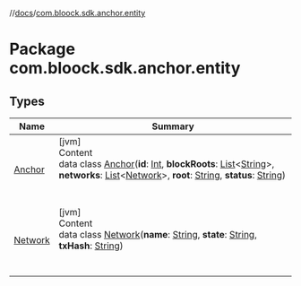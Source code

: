 //[docs](../index.md)/[com.bloock.sdk.anchor.entity](index.md)



# Package com.bloock.sdk.anchor.entity  


## Types  
  
|  Name|  Summary| 
|---|---|
| <a name="com.bloock.sdk.anchor.entity/Anchor///PointingToDeclaration/"></a>[Anchor](-anchor/index.md)| <a name="com.bloock.sdk.anchor.entity/Anchor///PointingToDeclaration/"></a>[jvm]  <br>Content  <br>data class [Anchor](-anchor/index.md)(**id**: [Int](https://kotlinlang.org/api/latest/jvm/stdlib/kotlin/-int/index.html), **blockRoots**: [List](https://kotlinlang.org/api/latest/jvm/stdlib/kotlin.collections/-list/index.html)<[String](https://kotlinlang.org/api/latest/jvm/stdlib/kotlin/-string/index.html)>, **networks**: [List](https://kotlinlang.org/api/latest/jvm/stdlib/kotlin.collections/-list/index.html)<[Network](-network/index.md)>, **root**: [String](https://kotlinlang.org/api/latest/jvm/stdlib/kotlin/-string/index.html), **status**: [String](https://kotlinlang.org/api/latest/jvm/stdlib/kotlin/-string/index.html))  <br><br><br>
| <a name="com.bloock.sdk.anchor.entity/Network///PointingToDeclaration/"></a>[Network](-network/index.md)| <a name="com.bloock.sdk.anchor.entity/Network///PointingToDeclaration/"></a>[jvm]  <br>Content  <br>data class [Network](-network/index.md)(**name**: [String](https://kotlinlang.org/api/latest/jvm/stdlib/kotlin/-string/index.html), **state**: [String](https://kotlinlang.org/api/latest/jvm/stdlib/kotlin/-string/index.html), **txHash**: [String](https://kotlinlang.org/api/latest/jvm/stdlib/kotlin/-string/index.html))  <br><br><br>


